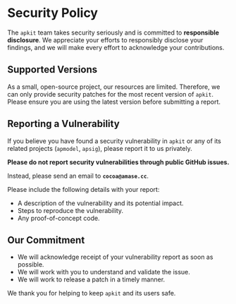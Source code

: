 # Security Policy

The `apkit` team takes security seriously and is committed to **responsible disclosure**. We appreciate your efforts to responsibly disclose your findings, and we will make every effort to acknowledge your contributions.

## Supported Versions

As a small, open-source project, our resources are limited. Therefore, we can only provide security patches for the most recent version of `apkit`. Please ensure you are using the latest version before submitting a report.

## Reporting a Vulnerability

If you believe you have found a security vulnerability in `apkit` or any of its related projects (`apmodel`, `apsig`), please report it to us privately.

**Please do not report security vulnerabilities through public GitHub issues.**

Instead, please send an email to **`cocoa@amase.cc`**.

Please include the following details with your report:

*   A description of the vulnerability and its potential impact.
*   Steps to reproduce the vulnerability.
*   Any proof-of-concept code.

## Our Commitment

*   We will acknowledge receipt of your vulnerability report as soon as possible.
*   We will work with you to understand and validate the issue.
*   We will work to release a patch in a timely manner.

We thank you for helping to keep `apkit` and its users safe.